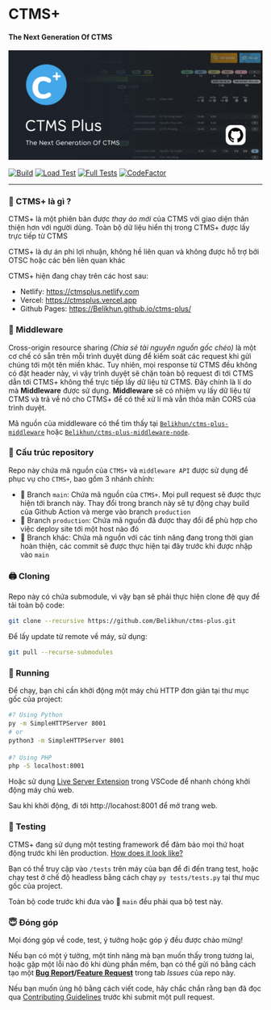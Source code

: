 # CTMS+
#### The Next Generation Of CTMS

![Header](/static/img/ctms-header.svg)

[![Build](https://img.shields.io/github/actions/workflow/status/Belikhun/ctms-plus/build.yml?style=for-the-badge)](https://github.com/Belikhun/ctms-plus/actions/workflows/build.yml)
[![Load Test](https://img.shields.io/github/actions/workflow/status/Belikhun/ctms-plus/load.yml?label=%F0%9F%A7%AA%20page%20load%20test&style=for-the-badge)](https://github.com/Belikhun/ctms-plus/actions/workflows/load.yml)
[![Full Tests](https://img.shields.io/github/actions/workflow/status/Belikhun/ctms-plus/tests.yml?label=%F0%9F%94%AE%20function%20tests&style=for-the-badge)](https://github.com/Belikhun/ctms-plus/actions/workflows/tests.yml)
[![CodeFactor](https://www.codefactor.io/repository/github/Belikhun/ctms-plus/badge?style=for-the-badge)](https://www.codefactor.io/repository/github/Belikhun/ctms-plus)

---

### 🤔 CTMS+ là gì ?

CTMS+ là một phiên bản được *thay áo mới* của CTMS với giao diện thân thiện hơn với người dùng. Toàn bộ dữ liệu hiển thị trong CTMS+ được lấy trực tiếp từ CTMS

CTMS+ là dự án phi lợi nhuận, không hề liên quan và không được hỗ trợ bởi OTSC hoặc các bên liên quan khác

CTMS+ hiện đang chạy trên các host sau:
 * Netlify: https://ctmsplus.netlify.com
 * Vercel: https://ctmsplus.vercel.app
 * Github Pages: https://Belikhun.github.io/ctms-plus/

### 🚢 Middleware

Cross-origin resource sharing *(Chia sẻ tài nguyên nguồn gốc chéo)* là một cơ chế có sẵn trên mỗi trình duyệt dùng để kiếm soát các request khi gửi chúng tới một tên miền khác. Tuy nhiên, mọi response từ CTMS đều không có đặt header này, vì vậy trình duyệt sẽ chặn toàn bộ request đi tới CTMS dẫn tới CTMS+ không thể trực tiếp lấy dữ liệu từ CTMS. Đây chính là lí do mà **Middleware** được sử dụng. **Middleware** sẽ có nhiệm vụ lấy dữ liệu từ CTMS và trả về nó cho CTMS+ để có thể xử lí mà vẫn thỏa mãn CORS của trình duyệt.

Mã nguồn của middleware có thể tìm thấy tại [`Belikhun/ctms-plus-middleware`](https://github.com/Belikhun/ctms-plus-middleware) hoặc [`Belikhun/ctms-plus-middleware-node`](https://github.com/Belikhun/ctms-plus-middleware-node).

### 🧩 Cấu trúc repository

Repo này chứa mã nguồn của `CTMS+` và `middleware API` được sử dụng để phục vụ cho `CTMS+`, bao gồm 3 nhánh chính:

 + 🌿 Branch `main`: Chứa mã nguồn của `CTMS+`. Mọi pull request sẽ được thực hiện tới branch này. Thay đổi trong branch này sẽ tự động chạy build của Github Action và merge vào branch `production`
 + 🔮 Branch `production`: Chứa mã nguồn đã được thay đổi để phù hợp cho việc deploy site tới một host nào đó
 + 🌿 Branch khác: Chứa mã nguồn với các tính năng đang trong thời gian hoàn thiện, các commit sẽ được thực hiện tại đây trước khi được nhập vào `main`

### 🖨 Cloning

Repo này có chứa submodule, vì vậy bạn sẽ phải thực hiện clone đệ quy để tải toàn bộ code:

```bash
git clone --recursive https://github.com/Belikhun/ctms-plus.git
```

Để lấy update từ remote về máy, sử dụng:

```bash
git pull --recurse-submodules
```

### 🚀 Running

Để chạy, bạn chỉ cần khởi động một máy chủ HTTP đơn giản tại thư mục gốc của project:

```bash
#? Using Python
py -m SimpleHTTPServer 8001
# or
python3 -m SimpleHTTPServer 8001

#? Using PHP
php -S localhost:8001
```

Hoặc sử dụng [Live Server Extension](https://marketplace.visualstudio.com/items?itemName=ritwickdey.LiveServer) trong VSCode để nhanh chóng khởi động máy chủ web.

Sau khi khởi động, đi tới http://locahost:8001 để mở trang web.

### 🧪 Testing

CTMS+ đang sử dụng một testing framework để đảm bảo mọi thứ hoạt động trước khi lên production. [How does it look like?](https://ctmsplus.netlify.com/tests)

Bạn có thể truy cập vào `/tests` trên máy của bạn để đi đến trang test, hoặc chạy test ở chế độ headless bằng cách chạy `py tests/tests.py` tại thư mục gốc của project.

Toàn bộ code trước khi đưa vào 🌿 `main` đều phải qua bộ test này.

### 😇 Đóng góp

Mọi đóng góp về code, test, ý tưởng hoặc góp ý đều được chào mừng!

Nếu bạn có một ý tưởng, một tính năng mà bạn muốn thấy trong tương lai, hoặc gặp một lỗi nào đó khi dùng phần mềm, bạn có thể gửi nó bằng cách tạo một **[Bug Report](https://github.com/Belikhun/ctms-plus/issues/new?labels=bug%2C+help+wanted&template=bug_report.md)/[Feature Request](https://github.com/Belikhun/ctms-plus/issues/new?labels=enhancement&template=feature_request.md)** trong tab *Issues* của repo này.

Nếu bạn muốn ủng hộ bằng cách viết code, hãy chắc chắn rằng bạn đã đọc qua [Contributing Guidelines](CONTRIBUTING.md) trước khi submit một pull request.